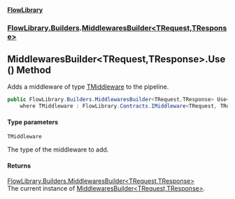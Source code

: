 #### [FlowLibrary](FlowLibrary.md 'FlowLibrary')
### [FlowLibrary.Builders](FlowLibrary.Builders.md 'FlowLibrary.Builders').[MiddlewaresBuilder&lt;TRequest,TResponse&gt;](MiddlewaresBuilder_TRequest,TResponse_.md 'FlowLibrary.Builders.MiddlewaresBuilder<TRequest,TResponse>')

## MiddlewaresBuilder<TRequest,TResponse>.Use<TMiddleware>() Method

Adds a middleware of type [TMiddleware](MiddlewaresBuilder_TRequest,TResponse_.Use_TMiddleware_().md#FlowLibrary.Builders.MiddlewaresBuilder_TRequest,TResponse_.Use_TMiddleware_().TMiddleware 'FlowLibrary.Builders.MiddlewaresBuilder<TRequest,TResponse>.Use<TMiddleware>().TMiddleware') to the pipeline.

```csharp
public FlowLibrary.Builders.MiddlewaresBuilder<TRequest,TResponse> Use<TMiddleware>()
    where TMiddleware : FlowLibrary.Contracts.IMiddleware<TRequest, TResponse?>;
```
#### Type parameters

<a name='FlowLibrary.Builders.MiddlewaresBuilder_TRequest,TResponse_.Use_TMiddleware_().TMiddleware'></a>

`TMiddleware`

The type of the middleware to add.

#### Returns
[FlowLibrary.Builders.MiddlewaresBuilder&lt;](MiddlewaresBuilder_TRequest,TResponse_.md 'FlowLibrary.Builders.MiddlewaresBuilder<TRequest,TResponse>')[TRequest](MiddlewaresBuilder_TRequest,TResponse_.md#FlowLibrary.Builders.MiddlewaresBuilder_TRequest,TResponse_.TRequest 'FlowLibrary.Builders.MiddlewaresBuilder<TRequest,TResponse>.TRequest')[,](MiddlewaresBuilder_TRequest,TResponse_.md 'FlowLibrary.Builders.MiddlewaresBuilder<TRequest,TResponse>')[TResponse](MiddlewaresBuilder_TRequest,TResponse_.md#FlowLibrary.Builders.MiddlewaresBuilder_TRequest,TResponse_.TResponse 'FlowLibrary.Builders.MiddlewaresBuilder<TRequest,TResponse>.TResponse')[&gt;](MiddlewaresBuilder_TRequest,TResponse_.md 'FlowLibrary.Builders.MiddlewaresBuilder<TRequest,TResponse>')  
The current instance of [MiddlewaresBuilder&lt;TRequest,TResponse&gt;](MiddlewaresBuilder_TRequest,TResponse_.md 'FlowLibrary.Builders.MiddlewaresBuilder<TRequest,TResponse>').
